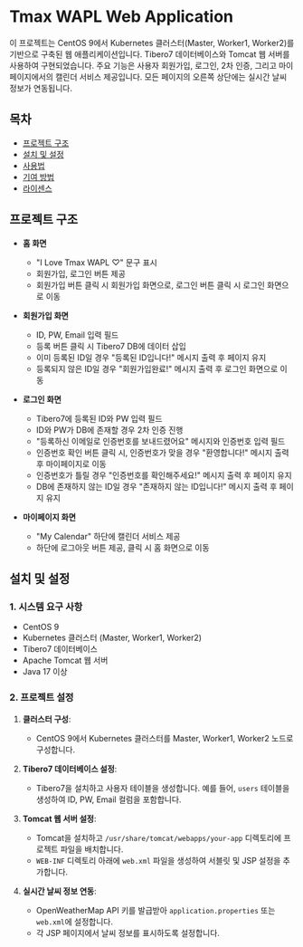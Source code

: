 # Tmax WAPL Web Application

이 프로젝트는 CentOS 9에서 Kubernetes 클러스터(Master, Worker1, Worker2)를 기반으로 구축된 웹 애플리케이션입니다. Tibero7 데이터베이스와 Tomcat 웹 서버를 사용하여 구현되었습니다. 주요 기능은 사용자 회원가입, 로그인, 2차 인증, 그리고 마이페이지에서의 캘린더 서비스 제공입니다. 모든 페이지의 오른쪽 상단에는 실시간 날씨 정보가 연동됩니다.

## 목차
- [프로젝트 구조](#프로젝트-구조)
- [설치 및 설정](#설치-및-설정)
- [사용법](#사용법)
- [기여 방법](#기여-방법)
- [라이센스](#라이센스)

## 프로젝트 구조

- **홈 화면**
  - "I Love Tmax WAPL ♡" 문구 표시
  - 회원가입, 로그인 버튼 제공
  - 회원가입 버튼 클릭 시 회원가입 화면으로, 로그인 버튼 클릭 시 로그인 화면으로 이동

- **회원가입 화면**
  - ID, PW, Email 입력 필드
  - 등록 버튼 클릭 시 Tibero7 DB에 데이터 삽입
  - 이미 등록된 ID일 경우 "등록된 ID입니다!" 메시지 출력 후 페이지 유지
  - 등록되지 않은 ID일 경우 "회원가입완료!" 메시지 출력 후 로그인 화면으로 이동

- **로그인 화면**
  - Tibero7에 등록된 ID와 PW 입력 필드
  - ID와 PW가 DB에 존재할 경우 2차 인증 진행
  - "등록하신 이메일로 인증번호를 보내드렸어요" 메시지와 인증번호 입력 필드
  - 인증번호 확인 버튼 클릭 시, 인증번호가 맞을 경우 "환영합니다!" 메시지 출력 후 마이페이지로 이동
  - 인증번호가 틀릴 경우 "인증번호를 확인해주세요!" 메시지 출력 후 페이지 유지
  - DB에 존재하지 않는 ID일 경우 "존재하지 않는 ID입니다!" 메시지 출력 후 페이지 유지

- **마이페이지 화면**
  - "My Calendar" 하단에 캘린더 서비스 제공
  - 하단에 로그아웃 버튼 제공, 클릭 시 홈 화면으로 이동

## 설치 및 설정

### 1. 시스템 요구 사항

- CentOS 9
- Kubernetes 클러스터 (Master, Worker1, Worker2)
- Tibero7 데이터베이스
- Apache Tomcat 웹 서버
- Java 17 이상

### 2. 프로젝트 설정

1. **클러스터 구성**:
   - CentOS 9에서 Kubernetes 클러스터를 Master, Worker1, Worker2 노드로 구성합니다.

2. **Tibero7 데이터베이스 설정**:
   - Tibero7을 설치하고 사용자 테이블을 생성합니다. 예를 들어, `users` 테이블을 생성하여 ID, PW, Email 컬럼을 포함합니다.

3. **Tomcat 웹 서버 설정**:
   - Tomcat을 설치하고 `/usr/share/tomcat/webapps/your-app` 디렉토리에 프로젝트 파일을 배치합니다.
   - `WEB-INF` 디렉토리 아래에 `web.xml` 파일을 생성하여 서블릿 및 JSP 설정을 추가합니다.

4. **실시간 날씨 정보 연동**:
   - OpenWeatherMap API 키를 발급받아 `application.properties` 또는 `web.xml`에 설정합니다.
   - 각 JSP 페이지에서 날씨 정보를 표시하도록 설정합니다.
